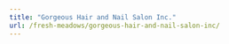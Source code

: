 ```yaml
---
title: "Gorgeous Hair and Nail Salon Inc."
url: /fresh-meadows/gorgeous-hair-and-nail-salon-inc/
---
```

